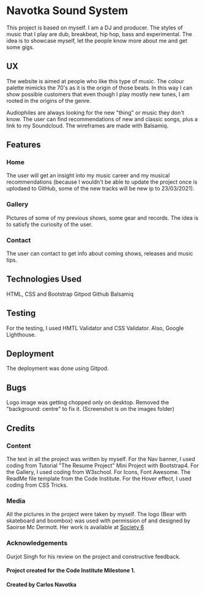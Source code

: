 # Navotka Sound System

This project is based on myself. I am a DJ and producer. The styles of music that I play are dub, breakbeat, hip hop, bass and experimental.
The idea is to showcase myself, let the people know more about me and get some gigs.

## UX
The website is aimed at people who like this type of music. The colour palette mimicks the 70's as it is the origin of those beats. In this way I can show possible customers that even though I play mostly new tunes, I am rooted in the origins of the genre.

Audiophiles are always looking for the new "thing" or music they don't know. The user can find recommendations of new and classic songs, plus a link to my Soundcloud.
The wireframes are made with Balsamiq.

## Features
### Home
The user will get an insight into my music career and my musical recommendations (because I wouldn't be able to update the project once is uplodaed to GitHub, some of the new tracks will be new ip to 23/03/2021).

### Gallery

Pictures of some of my previous shows, some gear and records. The idea is to satisfy the curiosity of the user.

### Contact
The user can contact to get info about coming shows, releases and music tips.

## Technologies Used

HTML, CSS and Bootstrap
Gitpod
Github 
Balsamiq 

## Testing
For the testing, I used HMTL Validator and CSS Validator. Also, Google Lighthouse.


## Deployment
The deployment was done using Gitpod.

## Bugs
Logo image was getting chopped only on desktop. Removed the "background: centre" to fix it. (Screenshot is on the images folder)

## Credits
### Content
The text in all the project was written by myself.
For the Nav banner, I used coding from Tutorial "The Resume Project" Mini Project with Bootstrap4.
For the Gallery, I used coding from W3school.
For Icons, Font Awesome.
The ReadMe file template from the Code Institute.
For the Hover effect, I used coding from CSS Tricks.

### Media
All the pictures in the project were taken by myself.
The logo (Bear with skateboard and boombox) was used with permission of and designed by Saoirse Mc Dermott. Her work is available at [Society 6]("society6.com/saoirsesushi")

### Acknowledgements

Gurjot Singh for his review on the project and constructive feedback.

#### Project created for the Code Institute Milestone 1.
#### Created by Carlos Navotka 






